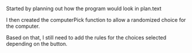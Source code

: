 Started by planning out how the program would look in plan.text

I then created the computerPick function to allow a randomized choice for the computer.

Based on that, I still need to add the rules for the choices selected depending on the button.

